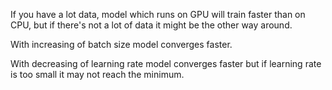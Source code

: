 If you have a lot data, model which runs on GPU will train faster than on CPU, but if there's not a lot of data it might be the other way around.

With increasing of batch size model converges faster.

With decreasing of learning rate model converges faster but if learning rate is too small it may not reach the minimum.